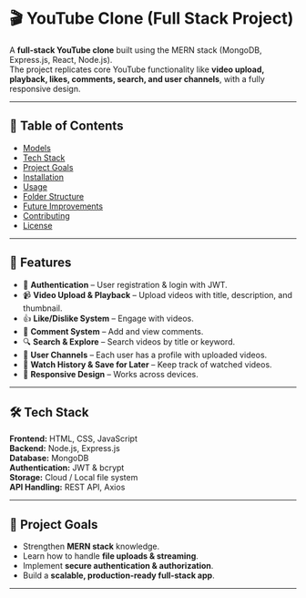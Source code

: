 # 🎬 YouTube Clone (Full Stack Project)

A **full-stack YouTube clone** built using the MERN stack (MongoDB, Express.js, React, Node.js).  
The project replicates core YouTube functionality like **video upload, playback, likes, comments, search, and user channels**, with a fully responsive design.  

---

## 📌 Table of Contents
- [Models](https://app.eraser.io/workspace/YtPqZ1VogxGy1jzIDkzj)
- [Tech Stack](#-tech-stack)
- [Project Goals](#-project-goals)
- [Installation](#-installation)
- [Usage](#-usage)
- [Folder Structure](#-folder-structure)
- [Future Improvements](#-future-improvements)
- [Contributing](#-contributing)
- [License](#-license)

---

## 🚀 Features
- 🔑 **Authentication** – User registration & login with JWT.  
- 📹 **Video Upload & Playback** – Upload videos with title, description, and thumbnail.  
- 👍 **Like/Dislike System** – Engage with videos.  
- 💬 **Comment System** – Add and view comments.  
- 🔍 **Search & Explore** – Search videos by title or keyword.  
- 👤 **User Channels** – Each user has a profile with uploaded videos.  
- 📜 **Watch History & Save for Later** – Keep track of watched videos.  
- 📱 **Responsive Design** – Works across devices.  

---

## 🛠 Tech Stack
**Frontend:** HTML, CSS, JavaScript  
**Backend:** Node.js, Express.js  
**Database:** MongoDB  
**Authentication:** JWT & bcrypt  
**Storage:** Cloud / Local file system  
**API Handling:** REST API, Axios  

---

## 🎯 Project Goals
- Strengthen **MERN stack** knowledge.  
- Learn how to handle **file uploads & streaming**.  
- Implement **secure authentication & authorization**.  
- Build a **scalable, production-ready full-stack app**.  

---

